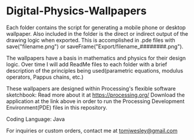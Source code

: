 # Digital-Physics-Wallpapers

Each folder contains the script for generating a mobile phone or desktop wallpaper. Also included in the folder is the direct or indirect output of the drawing logic when exported. This is accomplished in .pde files with save("filename.png") or saveFrame("Export/filename_########.png"). 

The wallpapers have a basis in mathematics and physics for their design logic. Over time I will add ReadMe files to each folder with a brief description of the principles being used(parametric equations, modulus operators, Pappus chains, etc.)

These wallpapers are designed within Processing's flexible software sketchbook:
  Read more about it at https://processing.org/
  Download the application at the link above in order to run the Processing Development Environment(PDE) files in this repository.
  
Coding Language: Java

For inquiries or custom orders, contact me at tomjwesley@gmail.com





